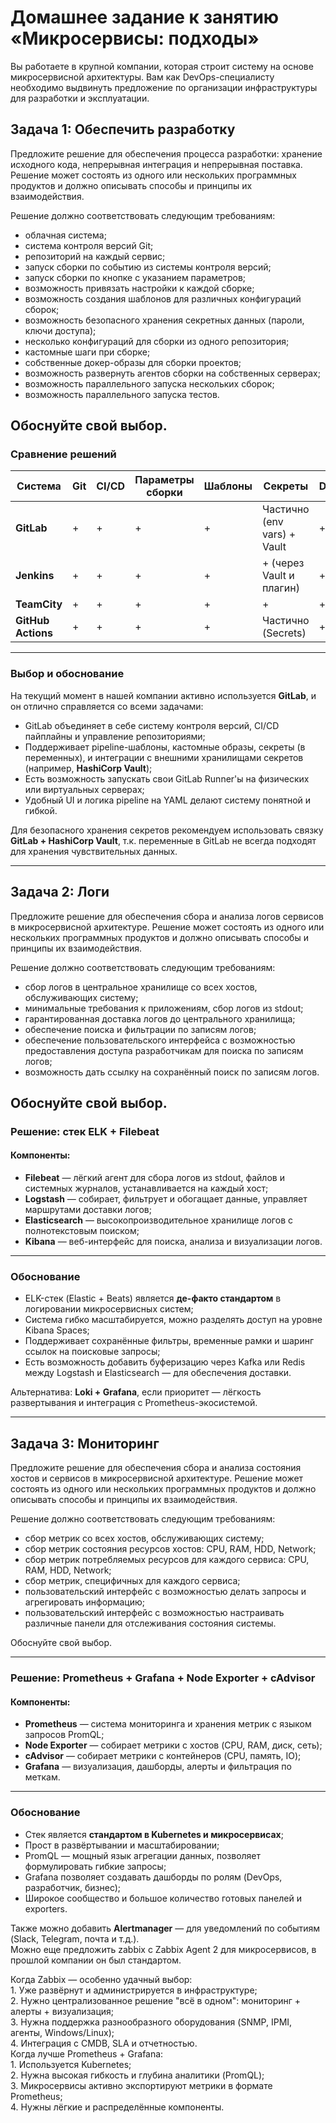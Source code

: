 # Домашнее задание к занятию «Микросервисы: подходы»

Вы работаете в крупной компании, которая строит систему на основе микросервисной архитектуры.
Вам как DevOps-специалисту необходимо выдвинуть предложение по организации инфраструктуры для разработки и эксплуатации.


## Задача 1: Обеспечить разработку

Предложите решение для обеспечения процесса разработки: хранение исходного кода, непрерывная интеграция и непрерывная поставка. 
Решение может состоять из одного или нескольких программных продуктов и должно описывать способы и принципы их взаимодействия.

Решение должно соответствовать следующим требованиям:
- облачная система;
- система контроля версий Git;
- репозиторий на каждый сервис;
- запуск сборки по событию из системы контроля версий;
- запуск сборки по кнопке с указанием параметров;
- возможность привязать настройки к каждой сборке;
- возможность создания шаблонов для различных конфигураций сборок;
- возможность безопасного хранения секретных данных (пароли, ключи доступа);
- несколько конфигураций для сборки из одного репозитория;
- кастомные шаги при сборке;
- собственные докер-образы для сборки проектов;
- возможность развернуть агентов сборки на собственных серверах;
- возможность параллельного запуска нескольких сборок;
- возможность параллельного запуска тестов.

Обоснуйте свой выбор.
---

### Сравнение решений

| Система            | Git | CI/CD | Параметры сборки | Шаблоны | Секреты                     | Docker | Самостоятельные агенты | UI |
| ------------------ | --- | ----- | ---------------- | ------- | --------------------------- | ------ | ---------------------- | -- |
| **GitLab**         | +   | +     | +                | +       | Частично (env vars) + Vault | +      | +                      | +  |
| **Jenkins**        | +   | +     | +                | +       | + (через Vault и плагин)    | +      | +                      | +  |
| **TeamCity**       | +   | +     | +                | +       | +                           | +      | +                      | +  |
| **GitHub Actions** | +   | +     | +                | +       | Частично (Secrets)          | +      | -                      | +  |

---

### Выбор и обоснование

На текущий момент в нашей компании активно используется **GitLab**, и он отлично справляется со всеми задачами:

* GitLab объединяет в себе систему контроля версий, CI/CD пайплайны и управление репозиториями;
* Поддерживает pipeline-шаблоны, кастомные образы, секреты (в переменных), и интеграции с внешними хранилищами секретов (например, **HashiCorp Vault**);
* Есть возможность запускать свои GitLab Runner'ы на физических или виртуальных серверах;
* Удобный UI и логика pipeline на YAML делают систему понятной и гибкой.

Для безопасного хранения секретов рекомендуем использовать связку **GitLab + HashiCorp Vault**, т.к. переменные в GitLab не всегда подходят для хранения чувствительных данных.

---

## Задача 2: Логи

Предложите решение для обеспечения сбора и анализа логов сервисов в микросервисной архитектуре.
Решение может состоять из одного или нескольких программных продуктов и должно описывать способы и принципы их взаимодействия.

Решение должно соответствовать следующим требованиям:
- сбор логов в центральное хранилище со всех хостов, обслуживающих систему;
- минимальные требования к приложениям, сбор логов из stdout;
- гарантированная доставка логов до центрального хранилища;
- обеспечение поиска и фильтрации по записям логов;
- обеспечение пользовательского интерфейса с возможностью предоставления доступа разработчикам для поиска по записям логов;
- возможность дать ссылку на сохранённый поиск по записям логов.

Обоснуйте свой выбор.
---

### Решение: стек **ELK + Filebeat**

#### Компоненты:

* **Filebeat** — лёгкий агент для сбора логов из stdout, файлов и системных журналов, устанавливается на каждый хост;
* **Logstash** — собирает, фильтрует и обогащает данные, управляет маршрутами доставки логов;
* **Elasticsearch** — высокопроизводительное хранилище логов с полнотекстовым поиском;
* **Kibana** — веб-интерфейс для поиска, анализа и визуализации логов.

---

### Обоснование

* ELK-стек (Elastic + Beats) является **де-факто стандартом** в логировании микросервисных систем;
* Система гибко масштабируется, можно разделять доступ на уровне Kibana Spaces;
* Поддерживает сохранённые фильтры, временные рамки и шаринг ссылок на поисковые запросы;
* Есть возможность добавить буферизацию через Kafka или Redis между Logstash и Elasticsearch — для обеспечения доставки.

Альтернатива: **Loki + Grafana**, если приоритет — лёгкость развертывания и интеграция с Prometheus-экосистемой.

---

## Задача 3: Мониторинг

Предложите решение для обеспечения сбора и анализа состояния хостов и сервисов в микросервисной архитектуре.
Решение может состоять из одного или нескольких программных продуктов и должно описывать способы и принципы их взаимодействия.

Решение должно соответствовать следующим требованиям:
- сбор метрик со всех хостов, обслуживающих систему;
- сбор метрик состояния ресурсов хостов: CPU, RAM, HDD, Network;
- сбор метрик потребляемых ресурсов для каждого сервиса: CPU, RAM, HDD, Network;
- сбор метрик, специфичных для каждого сервиса;
- пользовательский интерфейс с возможностью делать запросы и агрегировать информацию;
- пользовательский интерфейс с возможностью настраивать различные панели для отслеживания состояния системы.

Обоснуйте свой выбор.

---

### Решение: **Prometheus + Grafana + Node Exporter + cAdvisor**

#### Компоненты:

* **Prometheus** — система мониторинга и хранения метрик с языком запросов PromQL;
* **Node Exporter** — собирает метрики с хостов (CPU, RAM, диск, сеть);
* **cAdvisor** — собирает метрики с контейнеров (CPU, память, IO);
* **Grafana** — визуализация, дашборды, алерты и фильтрация по меткам.

---

### Обоснование

* Стек является **стандартом в Kubernetes и микросервисах**;
* Прост в развёртывании и масштабировании;
* PromQL — мощный язык агрегации данных, позволяет формулировать гибкие запросы;
* Grafana позволяет создавать дашборды по ролям (DevOps, разработчик, бизнес);
* Широкое сообщество и большое количество готовых панелей и exporters.

Также можно добавить **Alertmanager** — для уведомлений по событиям (Slack, Telegram, почта и т.д.).  
Можно еще предложить zabbix с Zabbix Agent 2 для микросервисов, в прошлой компании он был стандартом. 

Когда Zabbix — особенно удачный выбор:  
    1. Уже развёрнут и администрируется в инфраструктуре;  
    2. Нужно централизованное решение "всё в одном": мониторинг + алерты + визуализация;  
    3. Нужна поддержка разнообразного оборудования (SNMP, IPMI, агенты, Windows/Linux);  
    4. Интеграция с CMDB, SLA и отчетностью.  
Когда лучше Prometheus + Grafana:  
    1. Используется Kubernetes;  
    2. Нужна высокая гибкость и глубина аналитики (PromQL);  
    3. Микросервисы активно экспортируют метрики в формате Prometheus;  
    4. Нужны лёгкие и распределённые компоненты.  